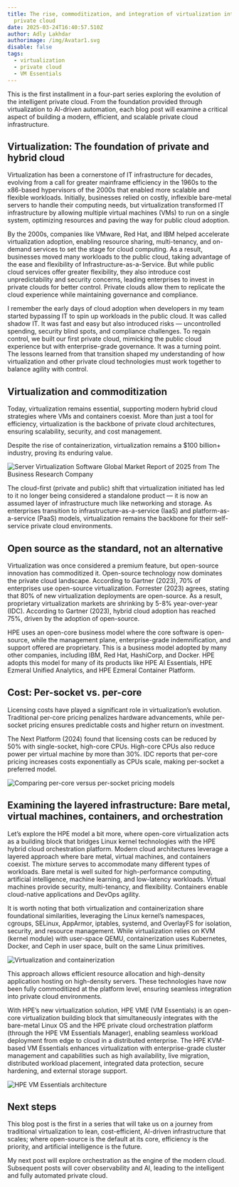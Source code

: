 ```yaml
---
title: The rise, commoditization, and integration of virtualization into the
  private cloud
date: 2025-03-24T16:40:57.510Z
author: Adly Lakhdar
authorimage: /img/Avatar1.svg
disable: false
tags:
  - virtualization
  - private cloud
  - VM Essentials
---
```

This is the first installment in a four-part series exploring the evolution of the intelligent private cloud. From the foundation provided through virtualization to AI-driven automation, each blog post will examine a critical aspect of building a modern, efficient, and scalable private cloud infrastructure.

## Virtualization: The foundation of private and hybrid cloud

Virtualization has been a cornerstone of IT infrastructure for decades, evolving from a call for greater mainframe efficiency in the 1960s to the x86-based hypervisors of the 2000s that enabled more scalable and flexible workloads. Initially, businesses relied on costly, inflexible bare-metal servers to handle their computing needs, but virtualization transformed IT infrastructure by allowing multiple virtual machines (VMs) to run on a single system, optimizing resources and paving the way for public cloud adoption.

By the 2000s, companies like VMware, Red Hat, and IBM helped accelerate virtualization adoption, enabling resource sharing, multi-tenancy, and on-demand services to set the stage for cloud computing. As a result, businesses moved many workloads to the public cloud, taking advantage of the ease and flexibility of Infrastructure-as-a-Service. But while public cloud services offer greater flexibility, they also introduce cost unpredictability and security concerns, leading enterprises to invest in private clouds for better control. Private clouds allow them to replicate the cloud experience while maintaining governance and compliance.

I remember the early days of cloud adoption when developers in my team started bypassing IT to spin up workloads in the public cloud. It was called shadow IT. It was fast and easy but also introduced risks — uncontrolled spending, security blind spots, and compliance challenges. To regain control, we built our first private cloud, mimicking the public cloud experience but with enterprise-grade governance. It was a turning point. The lessons learned from that transition shaped my understanding of how virtualization and other private cloud technologies must work together to balance agility with control.

## Virtualization and commoditization

Today, virtualization remains essential, supporting modern hybrid cloud strategies where VMs and containers coexist. More than just a tool for efficiency, virtualization is the backbone of private cloud architectures, ensuring scalability, security, and cost management.

Despite the rise of containerization, virtualization remains a $100 billion+ industry, proving its enduring value.

![Server Virtualization Software Global Market Report of 2025 from The Business Research Company](/img/virtualization-privatecloud-image1.png "Server Virtualization Software Global Market Report of 2025 from The Business Research Company")

The cloud-first (private and public) shift that virtualization initiated has led to it no longer being considered a standalone product — it is now an assumed layer of infrastructure much like networking and storage. As enterprises transition to infrastructure-as-a-service (IaaS) and platform-as-a-service (PaaS) models, virtualization remains the backbone for their self-service private cloud environments.

## Open source as the standard, not an alternative

Virtualization was once considered a premium feature, but open-source innovation has commoditized it. Open-source technology now dominates the private cloud landscape. According to Gartner (2023), 70% of enterprises use open-source virtualization. Forrester (2023) agrees, stating that 80% of new virtualization deployments are open-source. As a result, proprietary virtualization markets are shrinking by 5-8% year-over-year (IDC). According to Gartner (2023), hybrid cloud adoption has reached 75%, driven by the adoption of open-source.

HPE uses an open-core business model where the core software is open-source, while the management plane, enterprise-grade indemnification, and support offered are proprietary. This is a business model adopted by many other companies, including IBM, Red Hat, HashiCorp, and Docker. HPE adopts this model for many of its products like HPE AI Essentials, HPE Ezmeral Unified Analytics, and HPE Ezmeral Container Platform.

## Cost: Per-socket vs. per-core

Licensing costs have played a significant role in virtualization’s evolution. Traditional per-core pricing penalizes hardware advancements, while per-socket pricing ensures predictable costs and higher return on investment.

The Next Platform (2024) found that licensing costs can be reduced by 50% with single-socket, high-core CPUs. High-core CPUs also reduce power per virtual machine by more than 30%. IDC reports that per-core pricing increases costs exponentially as CPUs scale, making per-socket a preferred model.

![Comparing per-core versus per-socket pricing models](/img/virtualization-privatecloud-image2.png "Comparing per-core versus per-socket pricing models")

## Examining the layered infrastructure: Bare metal, virtual machines, containers, and orchestration

Let’s explore the HPE model a bit more, where open-core virtualization acts as a building block that bridges Linux kernel technologies with the HPE hybrid cloud orchestration platform. Modern cloud architectures leverage a layered approach where bare metal, virtual machines, and containers coexist. The mixture serves to accommodate many different types of workloads. Bare metal is well suited for high-performance computing, artificial intelligence, machine learning, and low-latency workloads. Virtual machines provide security, multi-tenancy, and flexibility. Containers enable cloud-native applications and DevOps agility.

It is worth noting that both virtualization and containerization share foundational similarities, leveraging the Linux kernel’s namespaces, cgroups, SELinux, AppArmor, iptables, systemd, and OverlayFS for isolation, security, and resource management. While virtualization relies on KVM (kernel module) with user-space QEMU, containerization uses Kubernetes, Docker, and Ceph in user space, built on the same Linux primitives.

![Virtualization and containerization](/img/virtualization-privatecloud-image3.png "Virtualization and containerization")

This approach allows efficient resource allocation and high-density application hosting on high-density servers. These technologies have now been fully commoditized at the platform level, ensuring seamless integration into private cloud environments.

With HPE’s new virtualization solution, HPE VME (VM Essentials) is an open-core virtualization building block that simultaneously integrates with the bare-metal Linux OS and the HPE private cloud orchestration platform (through the HPE VM Essentials Manager), enabling seamless workload deployment from edge to cloud in a distributed enterprise. The HPE KVM-based VM Essentials enhances virtualization with enterprise-grade cluster management and capabilities such as high availability, live migration, distributed workload placement, integrated data protection, secure hardening, and external storage support.

![HPE VM Essentials architecture](/img/virtualization-privatecloud-image4.png "HPE VM Essentials architecture")

## Next steps

This blog post is the first in a series that will take us on a journey from traditional virtualization to lean, cost-efficient, AI-driven infrastructure that scales; where open-source is the default at its core, efficiency is the priority, and artificial intelligence is the future.

My next post will explore orchestration as the engine of the modern cloud. Subsequent posts will cover observability and AI, leading to the intelligent and fully automated private cloud.
